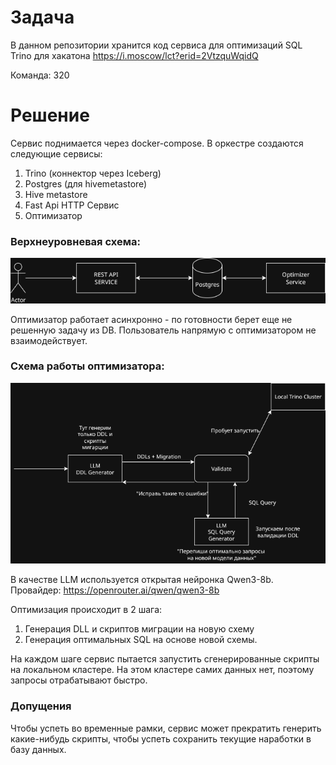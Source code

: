 # Задача

В данном репозитории хранится код сервиса для оптимизаций SQL Trino для хакатона https://i.moscow/lct?erid=2VtzquWqidQ

Команда: 320

# Решение

Сервис поднимается через docker-compose.
В оркестре создаются следующие сервисы:

1. Trino (коннектор через Iceberg)
2. Postgres (для hivemetastore)
3. Hive metastore 
4. Fast Api HTTP Сервис
5. Оптимизатор

### Верхнеуровневая схема:
![All Services](imgs/tlc.drawio.png)

Оптимизатор работает асинхронно - по готовности берет еще не решенную задачу из DB.
Пользователь напрямую с оптимизатором не взаимодействует.

### Схема работы оптимизатора:
![Optimizer](imgs/tlc2.drawio.png)

В качестве LLM используется открытая нейронка Qwen3-8b.
Провайдер: https://openrouter.ai/qwen/qwen3-8b

Оптимизация происходит в 2 шага:
1. Генерация DLL и скриптов миграции на новую схему
2. Генерация оптимальных SQL на основе новой схемы.

На каждом шаге сервис пытается запустить сгенерированные скрипты на локальном кластере.
На этом кластере самих данных нет, поэтому запросы отрабатывают быстро.

### Допущения
Чтобы успеть во временные рамки, сервис может прекратить генерить какие-нибудь скрипты, чтобы успеть сохранить текущие наработки в базу данных. 
